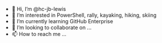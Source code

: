 - 👋 Hi, I’m @hc-jb-lewis
- 👀 I’m interested in PowerShell, rally, kayaking, hiking, skiing
- 🌱 I’m currently learning GitHub Enterprise
- 💞️ I’m looking to collaborate on ...
- 📫 How to reach me ...

<!---
hc-jb-lewis/hc-jb-lewis is a ✨ special ✨ repository because its `README.md` (this file) appears on your GitHub profile.
You can click the Preview link to take a look at your changes.
--->
